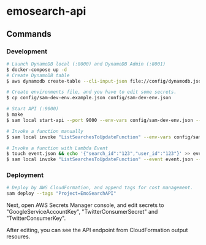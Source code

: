 # emosearch-api

## Commands

### Development

```bash
# Launch DynamoDB local (:8000) and DynamoDB Admin (:8001)
$ docker-compose up -d
# Create DynamoDB table
$ aws dynamodb create-table --cli-input-json file://config/dynamodb.json --endpoint-url http://localhost:8000

# Create environments file, and you have to edit some secrets.
$ cp config/sam-dev-env.example.json config/sam-dev-env.json

# Start API (:9000)
$ make
$ sam local start-api --port 9000 --env-vars config/sam-dev-env.json --docker-network emosearch-api_default

# Invoke a function manually
$ sam local invoke "ListSearchesToUpdateFunction" --env-vars config/sam-dev-env.json --docker-network emosearch-api_default

# Invoke a function with Lambda Event
$ touch event.json && echo '{"search_id":"123","user_id":"123"}' >> event.json
$ sam local invoke "ListSearchesToUpdateFunction" --event event.json --env-vars config/sam-dev-env.json --docker-network emosearch-api_default
```

### Deployment

```bash
# Deploy by AWS CloudFormation, and append tags for cost management.
sam deploy --tags "Project=EmoSearchAPI"
```

Next, open AWS Secrets Manager console, and edit secrets to "GoogleServiceAccountKey", "TwitterConsumerSecret" and "TwitterConsumerKey".

After editing, you can see the API endpoint from CloudFormation output resoures.
